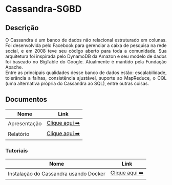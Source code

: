 # Cassandra-SGBD

## Descrição
<p align="justify">
O Cassandra é um banco de dados não relacional estruturado em colunas. Foi desenvolvida pelo Facebook para gerenciar a caixa de pesquisa na rede social, e em 2008 teve seu código aberto para toda a comunidade. Sua arquitetura foi inspirada pelo DynamoDB da Amazon e seu modelo de dados foi baseado no BigTable do Google. Atualmente é mantido pela Fundação Apache.<br/>
Entre as principais qualidades desse banco de dados estão: escalabilidade, tolerância a falhas, consistência ajustável, suporte ao MapReduce, o CQL (uma alternativa própria do Cassandra ao SQL), entre outras coisas.
</p>

## Documentos

| Nome          | Link                                                                                       |
| --------------| ------------------------------------------------------------------------------------------ |
| Apresentação  | [Clique aqui ➡️](https://docs.google.com/presentation/d/1Suo7rZPbmUO8j9_nxRE5gz7pce7KE6G1NwA5L8xIbJE/edit?usp=sharing) |
| Relatório     | [Clique aqui ➡️](https://docs.google.com/document/d/1fVM7FfGR1u8vzKUkOagT3EWPRazIhfr6O44SpWtaWX0/edit?usp=sharing)                                                        |


### Tutoriais

| Nome                             | Link                                                  |
| -------------------------------- | ----------------------------------------------------  |
| Instalação do Cassandra usando Docker | [Clique aqui ➡️](docs/tutorial-cassandra.md)     |
